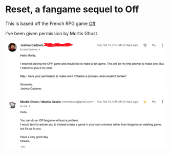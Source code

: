# Reset, a fangame sequel to Off

This is based off the French RPG game [Off](https://off.fandom.com/wiki/OFF_Wiki)

I've been given permission by Mortis Ghost.

![alt text](mortisghost_permission.png)
